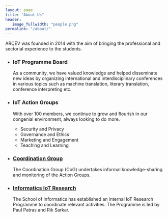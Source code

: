```yaml
---
layout: page
title: "About Us"
header:
   image_fullwidth: "people.png"
permalink: "/about/"
---
```


<p>
    ARÇEV was founded in 2014 with the aim of bringing the professional and sectorial experience to the students. 
</p>
<ul class="small-block-grid-2">
    <li>
        <h3>IoT Programme Board</h3>
        <div class="panel">
            As a community, we have valued knowledge and helped disseminate new ideas by organizing international and interdisciplinary conferences in various topics such as machine translation, literary translation, conference interpreting etc.
</div>
</li>
    <li>
        <h3>IoT Action Groups</h3>
        <div class="panel">
        	With over 100 members, we continue to grow and flourish in our congenial environment, always looking to do more.
            <ul>
                <li>Security and Privacy</li>
                <li>Governance and Ethics</li>
                <li>Marketing and Engagement</li>
                <li>Teaching and Learning</li>
            </ul>
        </div>
    </li>
</ul>
<ul class="small-block-grid-2">
    <li>
        <h3><a href="{{ site.url }}/coordination/">Coordination Group</a></h3>
        <div class="panel">
           The Coordination Group (CoG) undertakes informal knowledge-sharing and monitoring of the Action Groups.
        </div>
    </li>
    <li>
        <h3><a href="{{ site.url }}/soi_research_programme/">Informatics IoT Research</a></h3>
        <div class="panel">
            <p>
                 The School of Informatics has established an internal IoT Research Programme to coordinate relevant activities. The Programme is led by Paul Patras and Rik Sarkar.
            </p>
        </div>
    </li>
</ul>